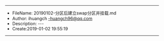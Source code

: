 ___
- FileName: 20190102-分区后建立swap分区并挂载.md
- Author: ihuangch -huangch96@qq.com
- Description: ---
- Create:2019-01-02 19:55:19
___

